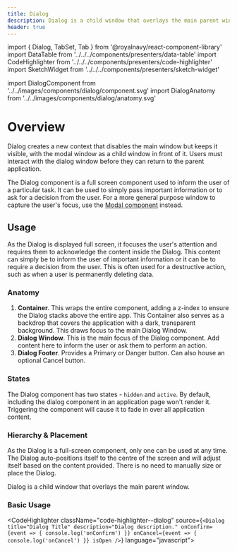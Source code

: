 ```yaml
---
title: Dialog
description: Dialog is a child window that overlays the main parent window.
header: true
---
```


import { Dialog, TabSet, Tab } from '@royalnavy/react-component-library'
import DataTable from '../../../components/presenters/data-table'
import CodeHighlighter from '../../../components/presenters/code-highlighter'
import SketchWidget from '../../../components/presenters/sketch-widget'

import DialogComponent from '../../images/components/dialog/component.svg'
import DialogAnatomy from '../../images/components/dialog/anatomy.svg'

# Overview

Dialog creates a new context that disables the main window but keeps it visible, with the modal window as a child window in front of it. Users must interact with the dialog window before they can return to the parent application. 

The Dialog component is a full screen component used to inform the user of a particular task. It can be used to simply pass important information or to ask for a decision from the user. For a more general purpose window to capture the user's focus, use the [Modal component](/components/modal) instead.

<DialogComponent />

## Usage
As the Dialog is displayed full screen, it focuses the user's attention and requires them to acknowledge the content inside the Dialog. This content can simply be to inform the user of important information or it can be to require a decision from the user. This is often used for a destructive action, such as when a user is permanently deleting data.

<TabSet>
<Tab title="Design">
<SketchWidget name="Dialog" href="/standards-toolkit.sketch" /> 

### Anatomy

<DialogAnatomy />

1. **Container**. This wraps the entire component, adding a z-index to ensure the Dialog stacks above the entire app. This Container also serves as a backdrop that covers the application with a dark, transparent background. This draws focus to the main Dialog Window.
2. **Dialog Window**. This is the main focus of the Dialog component. Add content here to inform the user or ask them to perform an action.
3. **Dialog Footer**. Provides a Primary or Danger button. Can also house an optional Cancel button.

### States
The Dialog component has two states - `hidden` and `active`. By default, including the dialog component in an application page won't render it. Triggering the component will cause it to fade in over all application content.


### Hierarchy & Placement
As the Dialog is a full-screen component, only one can be used at any time. The Dialog auto-positions itself to the centre of the screen and will adjust itself based on the content provided. There is no need to manually size or place the Dialog.


</Tab>

<Tab title="Develop">

Dialog is a child window that overlays the main parent window.

### Basic Usage
<CodeHighlighter className="code-highlighter--dialog" source={`<Dialog
  title="Dialog Title"
  description="Dialog description."
  onConfirm={event => {
    console.log('onConfirm')
  }}
  onCancel={event => {
    console.log('onCancel')
  }}
  isOpen
/>`} language="javascript">
  <Dialog
    className="docs-site-example-dialog"
    title="Dialog Title"
    description="Dialog description."
    onConfirm={event => {
      console.log('onConfirm')
    }}
    onCancel={event => {
      console.log('onCancel')
    }}
    isOpen
  />
</CodeHighlighter>

### Danger Usage
<CodeHighlighter className="code-highlighter--dialog" source={`<Dialog
  title="Dialog Title"
  description="Dialog description."
  onConfirm={event => {
    console.log('onConfirm')
  }}
  onCancel={event => {
    console.log('onCancel')
  }}
  danger
  isOpen
/>`} language="javascript">
  <Dialog
    className="docs-site-example-dialog"
    title="Dialog Title"
    description="Dialog description."
    onConfirm={event => {
      console.log('onConfirm')
    }}
    onCancel={event => {
      console.log('onCancel')
    }}
    danger
    isOpen
  />
</CodeHighlighter>

### Dialog Properties
<DataTable data={[
  {
    Name: 'className',
    Type: 'string',
    Required: 'False',
    Default: '',
    Description: 'Custom CSS class to add to the component',
  },
  {
    Name: 'title',
    Type: 'string',
    Required: 'False',
    Default: '',
    Description: 'The title to display at the top of the dialog',
  },
  {
    Name: 'description',
    Type: 'string',
    Required: 'False',
    Default: '',
    Description: 'The description text to display within the body of the dialog',
  },
  {
    Name: 'onConfirm',
    Type: 'Function<any>',
    Required: 'False',
    Default: '',
    Description: 'A callback function invoked when the dialog is confirmed',
  },
  {
    Name: 'onCancel',
    Type: 'Function<any>',
    Required: 'False',
    Default: '',
    Description: 'A callback function invoked when the dialog is cancelled',
  },
  {
    Name: 'danger',
    Type: 'boolean',
    Required: 'False',
    Default: '',
    Description: 'An attribute denoting that this a danger dialog',
  },
  {
    Name: 'isOpen',
    Type: 'boolean',
    Required: 'False',
    Default: '',
    Description: 'An attribute denoting the open / close state of the dialog',
  },
]} />

</Tab>
</TabSet>